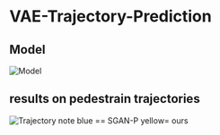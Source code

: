# VAE-Trajectory-Prediction


## Model 
![Model](https://github.com/arsalhuda24/VAE-Trajectory-Prediction/tree/master/images/model.png)



## results on pedestrain trajectories
![Trajectory](https://github.com/arsalhuda24/VAE-Trajectory-Prediction/tree/master/images/results.png)
note blue == SGAN-P yellow= ours

